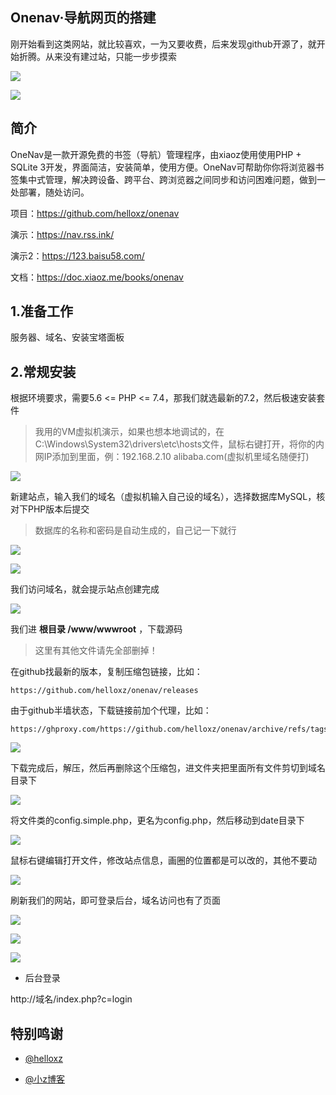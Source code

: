## Onenav·导航网页的搭建


刚开始看到这类网站，就比较喜欢，一为又要收费，后来发现github开源了，就开始折腾。从来没有建过站，只能一步步摸索

![](https://ghproxy.com/https://raw.githubusercontent.com/Yiov/notes/main/onenav/images/onesav.png)


![](https://ghproxy.com/https://raw.githubusercontent.com/Yiov/notes/main/onenav/images/baisu.png)




## 简介

OneNav是一款开源免费的书签（导航）管理程序，由xiaoz使用使用PHP + SQLite 3开发，界面简洁，安装简单，使用方便。OneNav可帮助你你将浏览器书签集中式管理，解决跨设备、跨平台、跨浏览器之间同步和访问困难问题，做到一处部署，随处访问。

项目：https://github.com/helloxz/onenav

演示：https://nav.rss.ink/

演示2：https://123.baisu58.com/

文档：https://doc.xiaoz.me/books/onenav



## 1.准备工作

服务器、域名、安装宝塔面板







## 2.常规安装

根据环境要求，需要5.6 <= PHP <= 7.4，那我们就选最新的7.2，然后极速安装套件

> 我用的VM虚拟机演示，如果也想本地调试的，在C:\Windows\System32\drivers\etc\hosts文件，鼠标右键打开，将你的内网IP添加到里面，例：192.168.2.10 alibaba.com(虚拟机里域名随便打)

![](https://ghproxy.com/https://raw.githubusercontent.com/Yiov/notes/main/onenav/images/onesav-1.png)



新建站点，输入我们的域名（虚拟机输入自己设的域名），选择数据库MySQL，核对下PHP版本后提交

> 数据库的名称和密码是自动生成的，自己记一下就行

![](https://ghproxy.com/https://raw.githubusercontent.com/Yiov/notes/main/onenav/images/onesav-2.png)

![](https://ghproxy.com/https://raw.githubusercontent.com/Yiov/notes/main/onenav/images/onesav-3.png)





我们访问域名，就会提示站点创建完成


![](https://ghproxy.com/https://raw.githubusercontent.com/Yiov/notes/main/onenav/images/onesav-4.png)




我们进 **根目录 /www/wwwroot** ，下载源码

> 这里有其他文件请先全部删掉！

在github找最新的版本，复制压缩包链接，比如：

    https://github.com/helloxz/onenav/releases

由于github半墙状态，下载链接前加个代理，比如：

    https://ghproxy.com/https://github.com/helloxz/onenav/archive/refs/tags/0.9.16.zip


![](https://ghproxy.com/https://raw.githubusercontent.com/Yiov/notes/main/onenav/images/onesav-5.png)


下载完成后，解压，然后再删除这个压缩包，进文件夹把里面所有文件剪切到域名目录下


![](https://ghproxy.com/https://raw.githubusercontent.com/Yiov/notes/main/onenav/images/onesav-6.png)



将文件类的config.simple.php，更名为config.php，然后移动到date目录下

![](https://ghproxy.com/https://raw.githubusercontent.com/Yiov/notes/main/onenav/images/onesav-7.png)


鼠标右键编辑打开文件，修改站点信息，画圈的位置都是可以改的，其他不要动

![](https://ghproxy.com/https://raw.githubusercontent.com/Yiov/notes/main/onenav/images/onesav-8.png)


刷新我们的网站，即可登录后台，域名访问也有了页面

![](https://ghproxy.com/https://raw.githubusercontent.com/Yiov/notes/main/onenav/images/onesav-9.png)

![](https://ghproxy.com/https://raw.githubusercontent.com/Yiov/notes/main/onenav/images/onesav-10.png)

![](https://ghproxy.com/https://raw.githubusercontent.com/Yiov/notes/main/onenav/images/onesav-11.png)




* 后台登录

http://域名/index.php?c=login






## 特别鸣谢

* [@helloxz](https://github.com/helloxz/onenav/)


* [@小z博客](https://www.xiaoz.me/)



